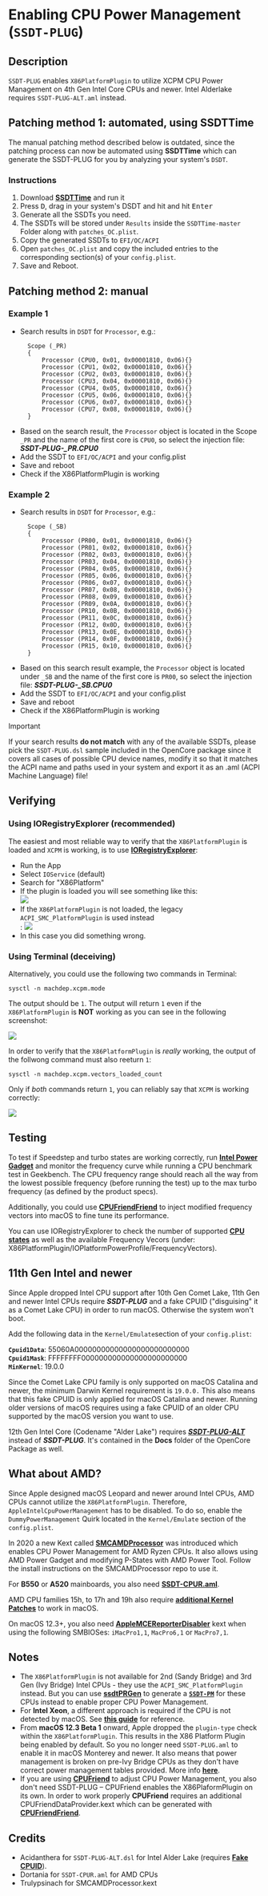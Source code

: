 # Enabling CPU Power Management (`SSDT-PLUG`)

## Description
`SSDT-PLUG` enables `X86PlatformPlugin` to utilize XCPM CPU Power Management on 4th Gen Intel Core CPUs and newer. Intel Alderlake requires `SSDT-PLUG-ALT.aml` instead.

## Patching method 1: automated, using SSDTTime
The manual patching method described below is outdated, since the patching process can now be automated using **SSDTTime** which can generate the SSDT-PLUG for you by analyzing your system's `DSDT`.

### Instructions

1. Download [**SSDTTime**](https://github.com/corpnewt/SSDTTime) and run it
2. Press <kbd>D</kbd>, drag in your system's DSDT and hit and hit <kbd>Enter</kbd>
3. Generate all the SSDTs you need.
4. The SSDTs will be stored under `Results` inside the `SSDTTime-master` Folder along with `patches_OC.plist`.
5. Copy the generated SSDTs to `EFI/OC/ACPI`
6. Open `patches_OC.plist` and copy the included entries to the corresponding section(s) of your `config.plist`.
7. Save and Reboot.

## Patching method 2: manual

### Example 1
- Search results in `DSDT` for `Processor`, e.g.:
	```	asl 
      Scope (_PR)
      {
          Processor (CPU0, 0x01, 0x00001810, 0x06){}
          Processor (CPU1, 0x02, 0x00001810, 0x06){}
          Processor (CPU2, 0x03, 0x00001810, 0x06){}
          Processor (CPU3, 0x04, 0x00001810, 0x06){}
          Processor (CPU4, 0x05, 0x00001810, 0x06){}
          Processor (CPU5, 0x06, 0x00001810, 0x06){}
          Processor (CPU6, 0x07, 0x00001810, 0x06){}
          Processor (CPU7, 0x08, 0x00001810, 0x06){}
      }
	```
- Based on the search result, the `Processor` object is located in the Scope `_PR` and the name of the first core is `CPU0`, so select the injection file: ***SSDT-PLUG-_PR.CPU0***
- Add the SSDT to `EFI/OC/ACPI` and your config.plist
- Save and reboot
- Check if the X86PlatformPlugin is working

### Example 2
- Search results in `DSDT` for `Processor`, e.g.:
	```asl
      Scope (_SB)
      {
          Processor (PR00, 0x01, 0x00001810, 0x06){}
          Processor (PR01, 0x02, 0x00001810, 0x06){}
          Processor (PR02, 0x03, 0x00001810, 0x06){}
          Processor (PR03, 0x04, 0x00001810, 0x06){}
          Processor (PR04, 0x05, 0x00001810, 0x06){}
          Processor (PR05, 0x06, 0x00001810, 0x06){}
          Processor (PR06, 0x07, 0x00001810, 0x06){}
          Processor (PR07, 0x08, 0x00001810, 0x06){}
          Processor (PR08, 0x09, 0x00001810, 0x06){}
          Processor (PR09, 0x0A, 0x00001810, 0x06){}
          Processor (PR10, 0x0B, 0x00001810, 0x06){}
          Processor (PR11, 0x0C, 0x00001810, 0x06){}
          Processor (PR12, 0x0D, 0x00001810, 0x06){}
          Processor (PR13, 0x0E, 0x00001810, 0x06){}
          Processor (PR14, 0x0F, 0x00001810, 0x06){}
          Processor (PR15, 0x10, 0x00001810, 0x06){}
      }
	```
- Based on this search result example, the `Processor` object is located under `_SB` and the name of the first core is `PR00`, so select the injection file: ***SSDT-PLUG-_SB.CPU0***
- Add the SSDT to `EFI/OC/ACPI` and your config.plist
- Save and reboot
- Check if the X86PlatformPlugin is working

>[!IMPORTANT]
>
>If your search results **do not match** with any of the available SSDTs, please pick the `SSDT-PLUG.dsl` sample included in the OpenCore package since it covers all cases of possible CPU device names, modify it so that it matches the ACPI name and paths used in your system and export it as an .aml (ACPI Machine Language) file!

## Verifying
### Using IORegistryExplorer (recommended)
The easiest and most reliable way to verify that the `X86PlatformPlugin` is loaded and `XCPM` is working, is to use [**IORegistryExplorer**](https://github.com/khronokernel/IORegistryClone):

- Run the App
- Select `IOService` (default)
- Search for "X86Platform"
- If the plugin is loaded you will see something like this: <br> ![](/Users/5t33z0/Desktop/x86pp_loaded.png)
- If the `X86PlatformPlugin` is not loaded, the legacy `ACPI_SMC_PlatformPlugin` is used instead <br>: ![](/Users/5t33z0/Desktop/ACPISMC.png)
- In this case you did something wrong.

### Using Terminal (deceiving)
Alternatively, you could use the following two commands in Terminal:

`sysctl -n machdep.xcpm.mode`

The output should be `1`. The output will return `1` even if the `X86PlatformPlugin` is **NOT** working as you can see in the following screenshot:

![](/Users/5t33z0/Desktop/Terminal.png)

In order to verify that the `X86PlatformPlugin` is *really* working, the output of the follwong command must also reeturn `1`:

`sysctl -n machdep.xcpm.vectors_loaded_count`

Only if *both* commands return `1`, you can reliably say that `XCPM` is working correctly: 

 ![](/Users/5t33z0/Desktop/Terminal2.png)


## Testing
To test if Speedstep and turbo states are working correctly, run [**Intel Power Gadget**](https://www.insanelymac.com/forum/files/file/1056-intel-power-gadget/) and monitor the frequency curve while running a CPU benchmark test in Geekbench. The CPU frequency range should reach all the way from the lowest possible frequency (before running the test) up to the max turbo frequency (as defined by the product specs).

Additionally, you could use [**CPUFriendFriend**](https://github.com/corpnewt/CPUFriendFriend) to inject modified frequency vectors into macOS to fine tune its performance.

You can use IORegistryExplorer to check the number of supported [**CPU states**](https://github.com/5T33Z0/OC-Little-Translated/blob/main/01_Adding_missing_Devices_and_enabling_Features/CPU_Power_Management/CPU_Power_Management_(SSDT-PLUG)/XCPM_PSTATES.png) as well as the available Frequency Vecors (under: X86PlatformPlugin/IOPlatformPowerProfile/FrequencyVectors).

## 11th Gen Intel and newer
Since Apple dropped Intel CPU support after 10th Gen Comet Lake, 11th Gen and newer Intel CPUs require ***SSDT-PLUG*** and a fake CPUID ("disguising" it as a Comet Lake CPU) in order to run macOS. Otherwise the system won't boot. 

Add the following data in the `Kernel/Emulate`section of your `config.plist`:

**`Cpuid1Data`**: 55060A00000000000000000000000000 </br>
**`Cpuid1Mask`**: FFFFFFFF000000000000000000000000 </br>
**`MinKernel`**: 19.0.0

Since the Comet Lake CPU family is only supported on macOS Catalina and newer, the minimum Darwin Kernel requirement is `19.0.0.` This also means that this fake CPUID is only applied for macOS Catalina and newer. Running older versions of macOS requires using a fake CPUID of an older CPU supported by the macOS version you want to use.

12th Gen Intel Core (Codename "Alder Lake") requires [***SSDT-PLUG-ALT***](https://github.com/5T33Z0/OC-Little-Translated/blob/main/01_Adding_missing_Devices_and_enabling_Features/CPU_Power_Management/CPU_Power_Management_(SSDT-PLUG)/SSDT-PLUG-ALT.dsl) instead of ***SSDT-PLUG***. It's contained in the **Docs** folder of the OpenCore Package as well.

## What about AMD?
Since Apple designed macOS Leopard and newer around Intel CPUs, AMD CPUs cannot utilize the `X86PlatformPlugin`. Therefore, `AppleIntelCpuPowerManagement` has to be disabled. To do so, enable the `DummyPowerManagement` Quirk located in the `Kernel/Emulate` section of the `config.plist`.

In 2020 a new Kext called [**SMCAMDProcessor**](https://github.com/trulyspinach/SMCAMDProcessor) was introduced which enables CPU Power Management for AMD Ryzen CPUs. It  also allows using AMD Power Gadget and modifying P-States with AMD Power Tool. Follow the install instructions on the SMCAMDProcessor repo to use it.

For **B550** or **A520** mainboards, you also need [**SSDT-CPUR.aml**](https://github.com/dortania/Getting-Started-With-ACPI/blob/master/extra-files/compiled/SSDT-CPUR.aml).

AMD CPU families 15h, to 17h and 19h also require [**additional Kernel Patches**](https://github.com/AMD-OSX/AMD_Vanilla) to work in macOS. 

On macOS 12.3+, you also need [**AppleMCEReporterDisabler**](https://github.com/acidanthera/bugtracker/files/3703498/AppleMCEReporterDisabler.kext.zip) kext when using the following SMBIOSes: `iMacPro1,1`, `MacPro6,1` or `MacPro7,1`.

## Notes
- The `X86PlatformPlugin` is not available for 2nd (Sandy Bridge) and 3rd Gen (Ivy Bridge) Intel CPUs - they use the `ACPI_SMC_PlatformPlugin` instead. But you can use [**ssdtPRGen**](https://github.com/Piker-Alpha/ssdtPRGen.sh) to generate a [**`SSDT-PM`**](https://github.com/5T33Z0/OC-Little-Translated/tree/main/01_Adding_missing_Devices_and_enabling_Features/CPU_Power_Management/CPU_Power_Management_(Legacy)#readme) for these CPUs instead to enable proper CPU Power Management.
- For **Intel Xeon**, a different approach is required if the CPU is not detected by macOS. See [**this guide**](https://www.insanelymac.com/forum/topic/349526-cpu-wrapping-ssdt-cpu-wrap-ssdt-cpur-acpi0007/) for reference.
- From **macOS 12.3 Beta 1** onward, Apple dropped the `plugin-type` check within the `X86PlatformPlugin`. This results in the X86 Platform Plugin being enabled by default. So you no longer need `SSDT-PLUG.aml` to enable it in macOS Monterey and newer. It also means that power management is broken on pre-Ivy Bridge CPUs as they don't have correct power management tables provided. More info [**here**](https://github.com/acidanthera/bugtracker/issues/2013).
- If you are using [**CPUFriend**](https://github.com/acidanthera/CPUFriend) to adjust CPU Power Management, you also don't need SSDT-PLUG – CPUFriend enables the X86PlaformPlugin on its own. In order to work properly **CPUFriend** requires an additional CPUFriendDataProvider.kext which can be generated with [**CPUFriendFriend**](https://github.com/corpnewt/CPUFriendFriend).

## Credits
- Acidanthera for `SSDT-PLUG-ALT.dsl` for Intel Alder Lake (requires [**Fake CPUID**](https://chriswayg.gitbook.io/opencore-visual-beginners-guide/advanced-topics/using-alder-lake#kernel-greater-than-emulate)).
- Dortania for `SSDT-CPUR.aml` for AMD CPUs
- Trulypsinach for SMCAMDProcessor.kext
